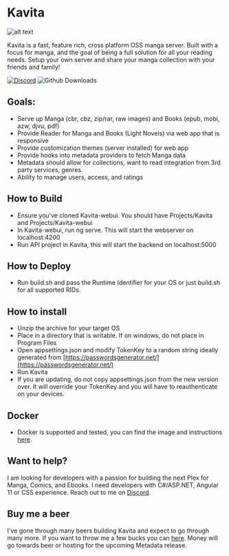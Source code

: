 ﻿# Kavita
![alt text](https://github.com/Kareadita/kareadita.github.io/blob/main/img/features/seriesdetail.PNG?raw=true)

Kavita is a fast, feature rich, cross platform OSS manga server. Built with a focus for manga, 
and the goal of being a full solution for all your reading needs. Setup your own server and share 
your manga collection with your friends and family!

[![Discord](https://img.shields.io/badge/discord-chat-7289DA.svg?maxAge=60)](https://discord.gg/eczRp9eeem)
![Github Downloads](https://img.shields.io/github/downloads/Kareadita/Kavita/total.svg)


## Goals:
* Serve up Manga (cbr, cbz, zip/rar, raw images) and Books (epub, mobi, azw, djvu, pdf)
* Provide Reader for Manga and Books (Light Novels) via web app that is responsive
* Provide customization themes (server installed) for web app
* Provide hooks into metadata providers to fetch Manga data
* Metadata should allow for collections, want to read integration from 3rd party services, genres.
* Ability to manage users, access, and ratings

## How to Build
- Ensure you've cloned Kavita-webui. You should have Projects/Kavita and Projects/Kavita-webui
- In Kavita-webui, run ng serve. This will start the webserver on localhost:4200
- Run API project in Kavita, this will start the backend on localhost:5000


## How to Deploy
- Run build.sh and pass the Runtime Identifier for your OS or just build.sh for all supported RIDs.

## How to install
- Unzip the archive for your target OS
- Place in a directory that is writable. If on windows, do not place in Program Files
- Open appsettings.json and modify TokenKey to a random string ideally generated from [https://passwordsgenerator.net/](https://passwordsgenerator.net/)
- Run Kavita
- If you are updating, do not copy appsettings.json from the new version over. It will override your TokenKey and you will have to reauthenticate on your devices.

## Docker
- Docker is supported and tested, you can find the image and instructions [here](https://github.com/Kizaing/KavitaDocker). 

## Want to help?
I am looking for developers with a passion for building the next Plex for Manga, Comics, and Ebooks. I need developers with C#/ASP.NET, Angular 11 or CSS experience. 
Reach out to me on [Discord]((https://discord.gg/eczRp9eeem)).  

## Buy me a beer
I've gone through many beers building Kavita and expect to go through many more. If you want to throw me a few bucks you can [here](https://paypal.me/majora2007?locale.x=en_US). Money will go 
towards beer or hosting for the upcoming Metadata release. 
